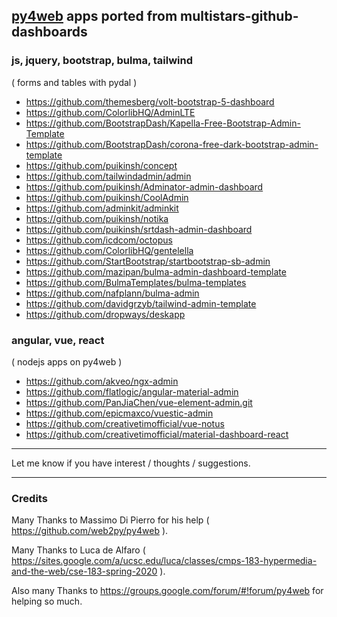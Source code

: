 
## [py4web](http://py4web.com) apps ported from multistars-github-dashboards

### js, jquery, bootstrap, bulma, tailwind

( forms and tables with pydal )

- https://github.com/themesberg/volt-bootstrap-5-dashboard
- https://github.com/ColorlibHQ/AdminLTE
- https://github.com/BootstrapDash/Kapella-Free-Bootstrap-Admin-Template
- https://github.com/BootstrapDash/corona-free-dark-bootstrap-admin-template
- https://github.com/puikinsh/concept
- https://github.com/tailwindadmin/admin  
- https://github.com/puikinsh/Adminator-admin-dashboard
- https://github.com/puikinsh/CoolAdmin
- https://github.com/adminkit/adminkit
- https://github.com/puikinsh/notika
- https://github.com/puikinsh/srtdash-admin-dashboard
- https://github.com/icdcom/octopus
- https://github.com/ColorlibHQ/gentelella
- https://github.com/StartBootstrap/startbootstrap-sb-admin
- https://github.com/mazipan/bulma-admin-dashboard-template
- https://github.com/BulmaTemplates/bulma-templates
- https://github.com/nafplann/bulma-admin
- https://github.com/davidgrzyb/tailwind-admin-template
- https://github.com/dropways/deskapp

### angular, vue, react

( nodejs apps on py4web )

- https://github.com/akveo/ngx-admin
- https://github.com/flatlogic/angular-material-admin
- https://github.com/PanJiaChen/vue-element-admin.git
- https://github.com/epicmaxco/vuestic-admin
- https://github.com/creativetimofficial/vue-notus
- https://github.com/creativetimofficial/material-dashboard-react

-------------------------------------------------------------------

Let me know if you have interest / thoughts / suggestions.

------------------------------------------------------------------
### Credits

Many Thanks to Massimo Di Pierro for his help ( https://github.com/web2py/py4web ).

Many Thanks to Luca de Alfaro ( https://sites.google.com/a/ucsc.edu/luca/classes/cmps-183-hypermedia-and-the-web/cse-183-spring-2020 ).

Also many Thanks to https://groups.google.com/forum/#!forum/py4web for helping so much.
